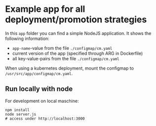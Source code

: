 # Example app for all deployment/promotion strategies

In this `app` folder you can find a simple NodeJS application.
It shows the following information:
* `app-name`-value from the file `./configmap/cm.yaml`
* current version of the app (specified through ARG in Dockerfile)
* all key-value-pairs from the file `./configmap/cm.yaml`
  
When using a kubernetes deployment, mount the configmap to `/usr/src/app/configmap/cm.yaml`.


## Run locally with node
For development on local maschine:
```shell
npm install
node server.js
# access under http://localhost:3000
```
